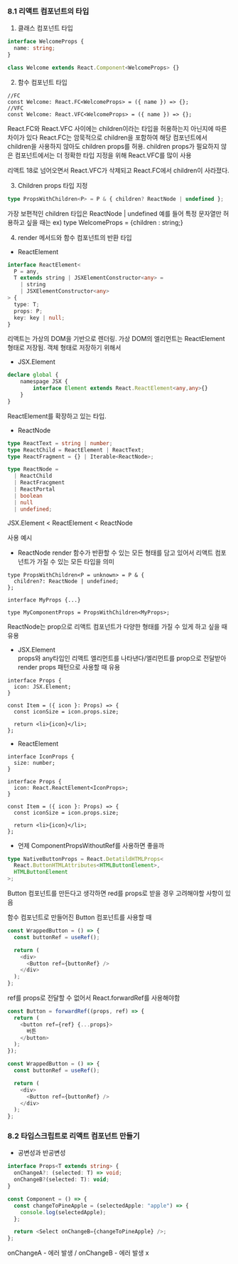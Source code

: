 ### 8.1 리액트 컴포넌트의 타입

1. 클래스 컴포넌트 타입

```ts
interface WelcomeProps {
  name: string;
}

class Welcome extends React.Component<WelcomeProps> {}
```

2. 함수 컴포넌트 타입

```tsx
//FC
const Welcome: React.FC<WelcomeProps> = ({ name }) => {};
//VFC
const Welcome: React.VFC<WelcomeProps> = ({ name }) => {};
```

React.FC와 React.VFC 사이에는 children이라는 타입을 허용하는지 아닌지에 따른 차이가 있다
React.FC는 암묵적으로 children을 포함하여 해당 컴포넌트에서 children을 사용하지 않아도
children props를 허용. children props가 필요하지 않은 컴포넌트에서는 더 정확한
타입 지정을 위해 React.VFC를 많이 사용

리액트 18로 넘어오면서 React.VFC가 삭제되고 React.FC에서 children이 사라졌다.

3. Children props 타입 지정

```ts
type PropsWithChildren<P> = P & { children? ReactNode | undefined };
```

가장 보편적인 children 타입은 ReactNode | undefined
예를 들어 특정 문자열만 허용하고 싶을 때는 ex) type WelcomeProps = {children : string;}

4. render 메서드와 함수 컴포넌트의 반환 타입

- ReactElement

```ts
interface ReactElement<
  P = any,
  T extends string | JSXElementConstructor<any> =
    | string
    | JSXElementConstructor<any>
> {
  type: T;
  props: P;
  key: key | null;
}
```

리액트는 가상의 DOM을 기반으로 렌더링.
가상 DOM의 엘리먼트는 ReactElement 형태로 저장됨. 객체 형태로 저장하기 위해서

- JSX.Element

```ts
declare global {
    namespage JSX {
        interface Element extends React.ReactElement<any,any>{}
    }
}
```

ReactElement를 확장하고 있는 타입.

- ReactNode

```ts
type ReactText = string | number;
type ReactChild = ReactElement | ReactText;
type ReactFragment = {} | Iterable<ReactNode>;

type ReactNode =
  | ReactChild
  | ReactFracgment
  | ReactPortal
  | boolean
  | null
  | undefined;
```

JSX.Element < ReactElement < ReactNode

사용 예시

- ReactNode
  render 함수가 반환할 수 있는 모든 형태를 담고 있어서 리액트 컴포넌트가 가질 수 있는 모든 타입을 의미

```tsx
type PropsWithChildren<P = unknown> = P & {
  children?: ReactNode | undefined;
};

interface MyProps {...}

type MyComponentProps = PropsWithChildren<MyProps>;
```

ReactNode는 prop으로 리액트 컴포넌트가 다양한 형태를 가질 수 있게 하고 싶을 때 유용

- JSX.Element  
  props와 any타입인 리액트 엘리먼트를 나타낸다/엘리먼트를 prop으로 전달받아 render props 패턴으로 사용할 때 유용

```tsx
interface Props {
  icon: JSX.Element;
}

const Item = ({ icon }: Props) => {
  const iconSize = icon.props.size;

  return <li>{icon}</li>;
};
```

- ReactElement

```tsx
interface IconProps {
  size: number;
}

interface Props {
  icon: React.ReactElement<IconProps>;
}

const Item = ({ icon }: Props) => {
  const iconSize = icon.props.size;

  return <li>{icon}</li>;
};
```

- 언제 ComponentPropsWithoutRef를 사용하면 좋을까

```ts
type NativeButtonProps = React.DetatildHTMLProps<
  React.ButtonHTMLAttributes<HTMLButtonElement>,
  HTMLButtonElement
>;
```

Button 컴포넌트를 만든다고 생각하면 red를 props로 받을 경우 고려해야할 사항이 있음

함수 컴포넌트로 만들어진 Button 컴포넌트를 사용할 때

```ts
const WrappedButton = () => {
  const buttonRef = useRef();

  return (
    <div>
      <Button ref={buttonRef} />
    </div>
  );
};
```

ref를 props로 전달할 수 없어서 React.forwardRef를 사용해야함

```ts
const Button = forwardRef((props, ref) => {
  return (
    <button ref={ref} {...props}>
      버튼
    </button>
  );
});

const WrappedButton = () => {
  const buttonRef = useRef();

  return (
    <div>
      <Button ref={buttonRef} />
    </div>
  );
};
```

### 8.2 타입스크립트로 리액트 컴포넌트 만들기

- 공변성과 반공변성

```ts
interface Props<T extends string> {
  onChangeA?: (selected: T) => void;
  onChangeB?(selected: T): void;
}

const Component = () => {
  const changeToPineApple = (selectedApple: "apple") => {
    console.log(selectedApple);
  };

  return <Select onChangeB={changeToPineApple} />;
};
```

onChangeA - 에러 발생 / onChangeB - 에러 발생 x
